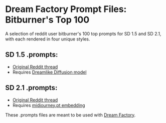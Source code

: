 # Dream Factory Prompt Files: Bitburner's Top 100
A selection of reddit user bitburner's 100 top prompts for SD 1.5 and SD 2.1, with each rendered in four unique styles.

## SD 1.5 .prompts:
 * [Original Reddit thread](https://www.reddit.com/r/sdforall/comments/zouyyz/i_have_compiled_a_selection_of_100_prompts/)
 * Requires [Dreamlike Diffusion model](https://huggingface.co/dreamlike-art/dreamlike-diffusion-1.0)

## SD 2.1 .prompts:
 * [Original Reddit thread](https://www.reddit.com/r/sdforall/comments/zrdz1c/im_back_with_a_new_spreadsheet_of_100_prompt/)
 * Requires [midjourney.pt embedding](https://www.reddit.com/r/StableDiffusion/comments/z622mp/trained_midjourney_embedding_on_stable_diffusion/)

 
These .prompts files are meant to be used with [Dream Factory](https://github.com/rbbrdckybk/dream-factory).
